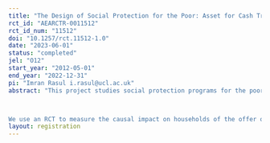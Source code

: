 ```yaml
---
title: "The Design of Social Protection for the Poor: Asset for Cash Transfers"
rct_id: "AEARCTR-0011512"
rct_id_num: "11512"
doi: "10.1257/rct.11512-1.0"
date: "2023-06-01"
status: "completed"
jel: "O12"
start_year: "2012-05-01"
end_year: "2022-12-31"
pi: "Imran Rasul i.rasul@ucl.ac.uk"
abstract: "This project studies social protection programs for the poor: we ask whether in-kind transfers are more effective at tackling household poverty than offering households with the equivalent valued transfer as an unconditional cash transfer (UCT)? 

We use an RCT to measure the causal impact on households of the offer of either in-kind asset transfer or unconditional cash transfer. We estimate the impacts of each form of transfer on a rich set of economic, social and psychological outcomes at the individual and household. We measure impacts both on the actual beneficiary households, and also measure whether there are positive or negative spillover effects of each form of social protection scheme to other households in the same community. "
layout: registration
---
```


